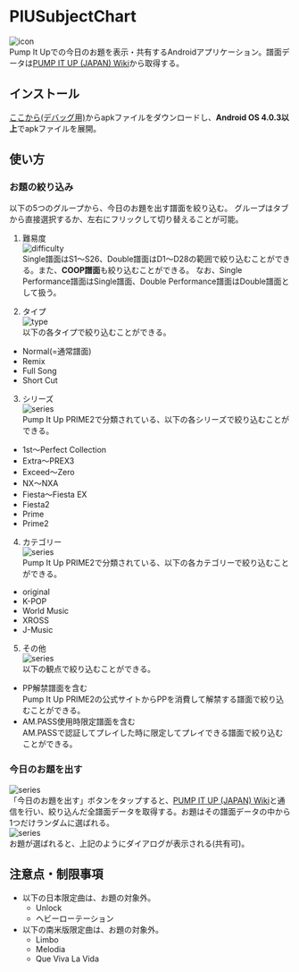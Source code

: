 # PIUSubjectChart
![icon](images/icon.png)  
Pump It Upでの今日のお題を表示・共有するAndroidアプリケーション。譜面データは[PUMP IT UP (JAPAN) Wiki](http://seesaawiki.jp/piujpn/)から取得する。

## インストール
[ここから(デバッグ用)](https://github.com/infhyroyage/PIUSubjectChart/raw/master/app/build/outputs/apk/debug/app-debug.apk)からapkファイルをダウンロードし、**Android OS 4.0.3以上**でapkファイルを展開。

## 使い方

### お題の絞り込み
以下の5つのグループから、今日のお題を出す譜面を絞り込む。
グループはタブから直接選択するか、左右にフリックして切り替えることが可能。

1. 難易度  
![difficulty](images/difficulty.png)  
Single譜面はS1〜S26、Double譜面はD1〜D28の範囲で絞り込むことができる。また、**COOP譜面**も絞り込むことができる。
なお、Single Performance譜面はSingle譜面、Double Performance譜面はDouble譜面として扱う。

2. タイプ  
![type](images/type.png)  
以下の各タイプで絞り込むことができる。
  * Normal(=通常譜面)
  * Remix
  * Full Song
  * Short Cut

3. シリーズ  
![series](images/series.png)  
Pump It Up PRIME2で分類されている、以下の各シリーズで絞り込むことができる。
  * 1st〜Perfect Collection
  * Extra〜PREX3
  * Exceed〜Zero
  * NX〜NXA
  * Fiesta〜Fiesta EX
  * Fiesta2
  * Prime
  * Prime2

4. カテゴリー  
![series](images/category.png)  
Pump It Up PRIME2で分類されている、以下の各カテゴリーで絞り込むことができる。
  * original
  * K-POP
  * World Music
  * XROSS
  * J-Music

5. その他  
![series](images/other.png)  
以下の観点で絞り込むことができる。
  * PP解禁譜面を含む  
Pump It Up PRIME2の公式サイトからPPを消費して解禁する譜面で絞り込むことができる。
  * AM.PASS使用時限定譜面を含む  
AM.PASSで認証してプレイした時に限定してプレイできる譜面で絞り込むことができる。

### 今日のお題を出す
![series](images/waiting.png)  
「今日のお題を出す」ボタンをタップすると、[PUMP IT UP (JAPAN) Wiki](http://seesaawiki.jp/piujpn/)と通信を行い、絞り込んだ全譜面データを取得する。お題はその譜面データの中から1つだけランダムに選ばれる。  
![series](images/waiting.png)  
お題が選ばれると、上記のようにダイアログが表示される(共有可)。

## 注意点・制限事項
* 以下の日本限定曲は、お題の対象外。
  - Unlock
  - ヘビーローテーション
* 以下の南米版限定曲は、お題の対象外。
  - Limbo
  - Melodia
  - Que Viva La Vida